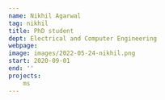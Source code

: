 ```yaml
---
name: Nikhil Agarwal
tag: nikhil
title: PhD student
dept: Electrical and Computer Engineering
webpage: 
image: images/2022-05-24-nikhil.png
start: 2020-09-01
end: ''
projects:
    ms
---
```


